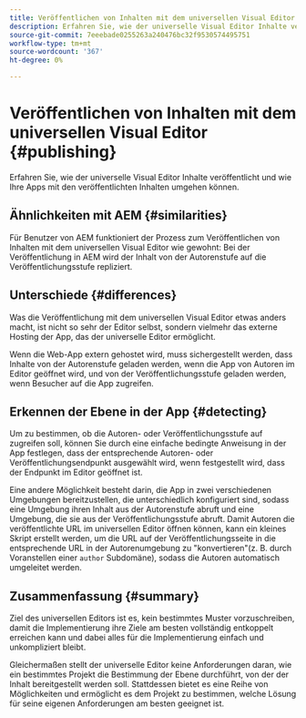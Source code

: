 ```yaml
---
title: Veröffentlichen von Inhalten mit dem universellen Visual Editor
description: Erfahren Sie, wie der universelle Visual Editor Inhalte veröffentlicht und wie Ihre Apps mit den veröffentlichten Inhalten umgehen können.
source-git-commit: 7eeebade0255263a240476bc32f9530574495751
workflow-type: tm+mt
source-wordcount: '367'
ht-degree: 0%

---
```



# Veröffentlichen von Inhalten mit dem universellen Visual Editor {#publishing}

Erfahren Sie, wie der universelle Visual Editor Inhalte veröffentlicht und wie Ihre Apps mit den veröffentlichten Inhalten umgehen können.

## Ähnlichkeiten mit AEM {#similarities}

Für Benutzer von AEM funktioniert der Prozess zum Veröffentlichen von Inhalten mit dem universellen Visual Editor wie gewohnt: Bei der Veröffentlichung in AEM wird der Inhalt von der Autorenstufe auf die Veröffentlichungsstufe repliziert.

## Unterschiede {#differences}

Was die Veröffentlichung mit dem universellen Visual Editor etwas anders macht, ist nicht so sehr der Editor selbst, sondern vielmehr das externe Hosting der App, das der universelle Editor ermöglicht.

Wenn die Web-App extern gehostet wird, muss sichergestellt werden, dass Inhalte von der Autorenstufe geladen werden, wenn die App von Autoren im Editor geöffnet wird, und von der Veröffentlichungsstufe geladen werden, wenn Besucher auf die App zugreifen.

## Erkennen der Ebene in der App {#detecting}

Um zu bestimmen, ob die Autoren- oder Veröffentlichungsstufe auf zugreifen soll, können Sie durch eine einfache bedingte Anweisung in der App festlegen, dass der entsprechende Autoren- oder Veröffentlichungsendpunkt ausgewählt wird, wenn festgestellt wird, dass der Endpunkt im Editor geöffnet ist.

Eine andere Möglichkeit besteht darin, die App in zwei verschiedenen Umgebungen bereitzustellen, die unterschiedlich konfiguriert sind, sodass eine Umgebung ihren Inhalt aus der Autorenstufe abruft und eine Umgebung, die sie aus der Veröffentlichungsstufe abruft. Damit Autoren die veröffentlichte URL im universellen Editor öffnen können, kann ein kleines Skript erstellt werden, um die URL auf der Veröffentlichungsseite in die entsprechende URL in der Autorenumgebung zu &quot;konvertieren&quot;(z. B. durch Voranstellen einer `author` Subdomäne), sodass die Autoren automatisch umgeleitet werden.

## Zusammenfassung {#summary}

Ziel des universellen Editors ist es, kein bestimmtes Muster vorzuschreiben, damit die Implementierung ihre Ziele am besten vollständig entkoppelt erreichen kann und dabei alles für die Implementierung einfach und unkompliziert bleibt.

Gleichermaßen stellt der universelle Editor keine Anforderungen daran, wie ein bestimmtes Projekt die Bestimmung der Ebene durchführt, von der der Inhalt bereitgestellt werden soll. Stattdessen bietet es eine Reihe von Möglichkeiten und ermöglicht es dem Projekt zu bestimmen, welche Lösung für seine eigenen Anforderungen am besten geeignet ist.
